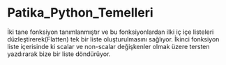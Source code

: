 # Patika_Python_Temelleri
İki tane fonksiyon tanımlanmıştır ve bu fonksiyonlardan ilki iç içe listeleri düzleştirerek(Flatten) tek bir liste oluşturulmasını sağlıyor. İkinci fonksiyon liste içerisinde ki scalar ve non-scalar değişkenler olmak üzere tersten yazdırarak bize bir liste döndürüyor.
